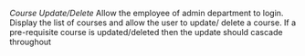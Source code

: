 *Course Update/Delete*
Allow the employee of admin department to login.
Display the list of courses and allow the user to update/ delete a course. 
If a pre-requisite course is updated/deleted then the update should cascade throughout
